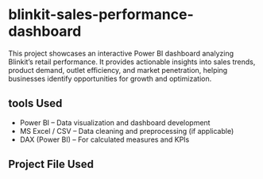 # blinkit-sales-performance-dashboard
This project showcases an interactive Power BI dashboard analyzing Blinkit’s retail performance. It provides actionable insights into sales trends, product demand, outlet efficiency, and market penetration, helping businesses identify opportunities for growth and optimization.
## tools Used
- Power BI – Data visualization and dashboard development
- MS Excel / CSV – Data cleaning and preprocessing (if applicable)
- DAX (Power BI) – For calculated measures and KPIs
## Project File Used

